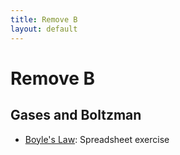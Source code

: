 ```yaml
---
title: Remove B
layout: default
---
```

# Remove B

## Gases and Boltzman
* [Boyle's Law](b/boyles-law.html): Spreadsheet exercise